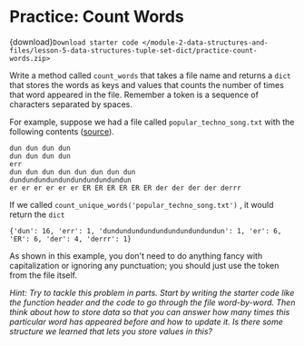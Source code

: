 # <i class="fas fa-laptop fa-fw"></i> Practice: Count Words

{download}`Download starter code </module-2-data-structures-and-files/lesson-5-data-structures-tuple-set-dict/practice-count-words.zip>`

Write a method called `count_words` that takes a file name and returns a `dict` that stores the words as keys and values that counts the number of times that word appeared in the file. Remember a token is a sequence of characters separated by spaces.

For example, suppose we had a file called `popular_techno_song.txt` with the following contents ([source](https://answers.yahoo.com/question/index?qid=20100314111115AAz2IGy)).

```text
dun dun dun dun
dun dun dun dun
err
dun dun dun dun dun dun dun dun
dundundundundundundundundundun
er er er er er er ER ER ER ER ER ER der der der der derrr
```

If we called `count_unique_words('popular_techno_song.txt')` , it would return the `dict`

```text
{'dun': 16, 'err': 1, 'dundundundundundundundundundun': 1, 'er': 6, 'ER': 6, 'der': 4, 'derrr': 1}
```

As shown in this example, you don't need to do anything fancy with capitalization or ignoring any punctuation; you should just use the token from the file itself.

_Hint: Try to tackle this problem in parts. Start by writing the starter code like the function header and the code to go through the file word-by-word. Then think about how to store data so that you can answer how many times this particular word has appeared before and how to update it. Is there some structure we learned that lets you store values in this?_
